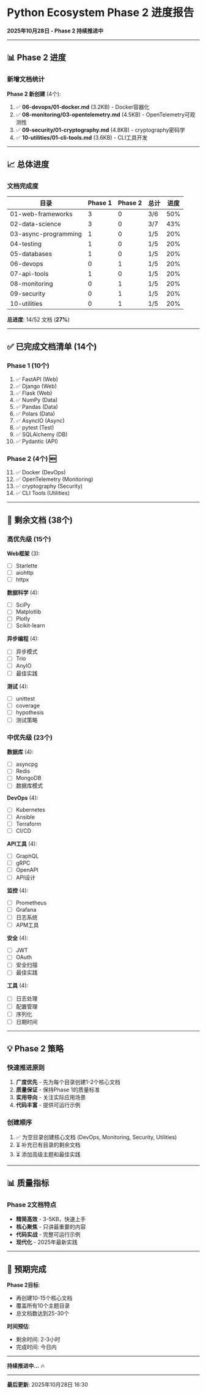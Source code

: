 # Python Ecosystem Phase 2 进度报告

**2025年10月28日 - Phase 2 持续推进中**

---

## 📊 Phase 2 进度

### 新增文档统计

**Phase 2 新创建** (4个):
1. ✅ **06-devops/01-docker.md** (3.2KB) - Docker容器化
2. ✅ **08-monitoring/03-opentelemetry.md** (4.5KB) - OpenTelemetry可观测性
3. ✅ **09-security/01-cryptography.md** (4.8KB) - cryptography密码学
4. ✅ **10-utilities/01-cli-tools.md** (3.6KB) - CLI工具开发

---

## 📈 总体进度

### 文档完成度

| 目录 | Phase 1 | Phase 2 | 总计 | 进度 |
|------|---------|---------|------|------|
| 01-web-frameworks | 3 | 0 | 3/6 | 50% |
| 02-data-science | 3 | 0 | 3/7 | 43% |
| 03-async-programming | 1 | 0 | 1/5 | 20% |
| 04-testing | 1 | 0 | 1/5 | 20% |
| 05-databases | 1 | 0 | 1/5 | 20% |
| 06-devops | 0 | 1 | 1/5 | 20% |
| 07-api-tools | 1 | 0 | 1/5 | 20% |
| 08-monitoring | 0 | 1 | 1/5 | 20% |
| 09-security | 0 | 1 | 1/5 | 20% |
| 10-utilities | 0 | 1 | 1/5 | 20% |

**总进度**: 14/52 文档 (**27%**)

---

## ✅ 已完成文档清单 (14个)

### Phase 1 (10个)
1. ✅ FastAPI (Web)
2. ✅ Django (Web)
3. ✅ Flask (Web)
4. ✅ NumPy (Data)
5. ✅ Pandas (Data)
6. ✅ Polars (Data)
7. ✅ AsyncIO (Async)
8. ✅ pytest (Test)
9. ✅ SQLAlchemy (DB)
10. ✅ Pydantic (API)

### Phase 2 (4个) 🆕
11. ✅ Docker (DevOps)
12. ✅ OpenTelemetry (Monitoring)
13. ✅ cryptography (Security)
14. ✅ CLI Tools (Utilities)

---

## 🎯 剩余文档 (38个)

### 高优先级 (15个)

**Web框架** (3):
- [ ] Starlette
- [ ] aiohttp
- [ ] httpx

**数据科学** (4):
- [ ] SciPy
- [ ] Matplotlib
- [ ] Plotly
- [ ] Scikit-learn

**异步编程** (4):
- [ ] 异步模式
- [ ] Trio
- [ ] AnyIO
- [ ] 最佳实践

**测试** (4):
- [ ] unittest
- [ ] coverage
- [ ] hypothesis
- [ ] 测试策略

### 中优先级 (23个)

**数据库** (4):
- [ ] asyncpg
- [ ] Redis
- [ ] MongoDB
- [ ] 数据库模式

**DevOps** (4):
- [ ] Kubernetes
- [ ] Ansible
- [ ] Terraform
- [ ] CI/CD

**API工具** (4):
- [ ] GraphQL
- [ ] gRPC
- [ ] OpenAPI
- [ ] API设计

**监控** (4):
- [ ] Prometheus
- [ ] Grafana
- [ ] 日志系统
- [ ] APM工具

**安全** (4):
- [ ] JWT
- [ ] OAuth
- [ ] 安全扫描
- [ ] 最佳实践

**工具** (4):
- [ ] 日志处理
- [ ] 配置管理
- [ ] 序列化
- [ ] 日期时间

---

## 💡 Phase 2 策略

### 快速推进原则

1. **广度优先** - 先为每个目录创建1-2个核心文档
2. **质量保证** - 保持Phase 1的质量标准
3. **实用导向** - 关注实际应用场景
4. **代码丰富** - 提供可运行示例

### 创建顺序

1. ✅ 为空目录创建核心文档 (DevOps, Monitoring, Security, Utilities)
2. ⏳ 补充已有目录的剩余文档
3. ⏳ 添加高级主题和最佳实践

---

## 📊 质量指标

### Phase 2文档特点

- **精简高效** - 3-5KB，快速上手
- **核心聚焦** - 只讲最重要的内容
- **代码实战** - 完整可运行示例
- **现代化** - 2025年最新实践

---

## 🚀 预期完成

**Phase 2目标**:
- 再创建10-15个核心文档
- 覆盖所有10个主题目录
- 总文档数达到25-30个

**时间预估**:
- 剩余时间: 2-3小时
- 完成时间: 今日内

---

**持续推进中...** 🔥

---

**最后更新**: 2025年10月28日 16:30

